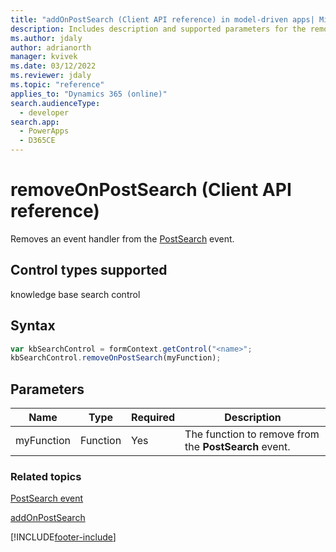 ```yaml
---
title: "addOnPostSearch (Client API reference) in model-driven apps| MicrosoftDocs"
description: Includes description and supported parameters for the removeOnPostSearch method.
ms.author: jdaly
author: adrianorth
manager: kvivek
ms.date: 03/12/2022
ms.reviewer: jdaly
ms.topic: "reference"
applies_to: "Dynamics 365 (online)"
search.audienceType: 
  - developer
search.app: 
  - PowerApps
  - D365CE
---
```

# removeOnPostSearch (Client API reference)



Removes an event handler from the [PostSearch](../events/postsearch.md) event. 

## Control types supported

knowledge base search control

## Syntax

```JavaScript
var kbSearchControl = formContext.getControl("<name>";
kbSearchControl.removeOnPostSearch(myFunction);
```

## Parameters

|Name | Type | Required | Description|
|--|--|--|--|
|myFunction |Function |Yes|The function to remove from the **PostSearch** event.| 

### Related topics

[PostSearch event](../events/postsearch.md)

[addOnPostSearch](addOnPostSearch.md) 




[!INCLUDE[footer-include](../../../../../includes/footer-banner.md)]